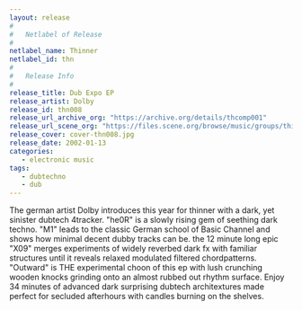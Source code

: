 ```yaml
---
layout: release
#
#   Netlabel of Release
#
netlabel_name: Thinner
netlabel_id: thn
#
#   Release Info
#
release_title: Dub Expo EP
release_artist: Dolby
release_id: thn008
release_url_archive_org: "https://archive.org/details/thcomp001"
release_url_scene_org: "https://files.scene.org/browse/music/groups/thinner/zip/"
release_cover: cover-thn008.jpg
release_date: 2002-01-13
categories:
   - electronic music
tags:
   - dubtechno
   - dub
---
```

The german artist Dolby introduces this year for thinner with a dark, yet sinister dubtech 4tracker. "he0R" is a slowly rising gem of seething dark techno. "M1" leads to the classic German school of Basic Channel and shows how minimal decent dubby tracks can be. the 12 minute long epic "X09" merges experiments of widely reverbed dark fx with familiar structures until it reveals relaxed modulated filtered chordpatterns. "Outward" is THE experimental choon of this ep with lush crunching wooden knocks grinding onto an almost rubbed out rhythm surface. Enjoy 34 minutes of advanced dark surprising dubtech architextures made perfect for secluded afterhours with candles burning on the shelves.
